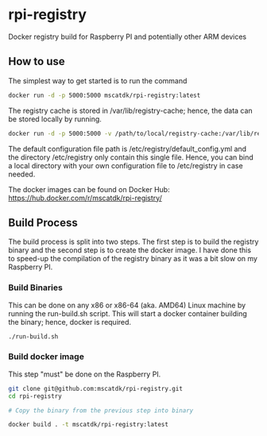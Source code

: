 # rpi-registry

Docker registry build for Raspberry PI and potentially other ARM devices

## How to use

The simplest way to get started is to run the command

```bash
docker run -d -p 5000:5000 mscatdk/rpi-registry:latest
```

The registry cache is stored in /var/lib/registry-cache; hence, the data can be stored locally by running.

```bash
docker run -d -p 5000:5000 -v /path/to/local/registry-cache:/var/lib/registry-cache mscatdk/rpi-registry:latest
```

The default configuration file path is /etc/registry/default_config.yml and the directory /etc/registry only contain this single file. Hence, you can bind a local directory with your own configuration file to /etc/registry in case needed.

The docker images can be found on Docker Hub: https://hub.docker.com/r/mscatdk/rpi-registry/

## Build Process

The build process is split into two steps. The first step is to build the registry binary and the second step is to create the docker image. I have done this to speed-up the compilation of the registry binary as it was a bit slow on my Raspberry PI.

### Build Binaries

This can be done on any x86 or x86-64 (aka. AMD64) Linux machine by running the run-build.sh script. This will start a docker container building the binary; hence, docker is required.

```bash
./run-build.sh
```

### Build docker image

This step "must" be done on the Raspberry PI.

```bash
git clone git@github.com:mscatdk/rpi-registry.git
cd rpi-registry

# Copy the binary from the previous step into binary

docker build . -t mscatdk/rpi-registry:latest
```